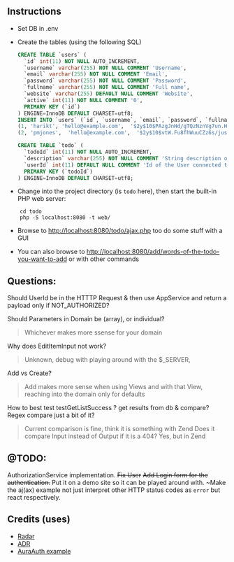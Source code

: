 
## Instructions 

- Set DB in .env

- Create the tables (using the following SQL)

  ```sql
  CREATE TABLE `users` (
    `id` int(11) NOT NULL AUTO_INCREMENT,
    `username` varchar(255) NOT NULL COMMENT 'Username',
    `email` varchar(255) NOT NULL COMMENT 'Email',
    `password` varchar(255) NOT NULL COMMENT 'Password',
    `fullname` varchar(255) NOT NULL COMMENT 'Full name',
    `website` varchar(255) DEFAULT NULL COMMENT 'Website',
    `active` int(11) NOT NULL COMMENT '0',
    PRIMARY KEY (`id`)
  ) ENGINE=InnoDB DEFAULT CHARSET=utf8;
  INSERT INTO `users` (`id`, `username`, `email`, `password`, `fullname`, `website`, `active`) VALUES
  (1, 'harikt', 'hello@example.com',  '$2y$10$PAzgJnHd/gTQzNznVg7un.HGEuGHYtYACCFknGuf.4diSunu3MA7C', 'Hari KT',  'http://harikt.com', 1),
  (2, 'pmjones',  'hello@example.com',  '$2y$10$vtW.Fu8fhWuuCZz6s/jus.ilkzOMjMGwbzdkZNUzIVZLc.PV/6dVG', 'Paul M Jones', 'http://paul-m-jones.com',  1);
  ```
  ```sql
  CREATE TABLE `todo` (
    `todoId` int(11) NOT NULL AUTO_INCREMENT,
    `description` varchar(255) NOT NULL COMMENT 'String description of this Todo',
    `userId` int(11) DEFAULT NULL COMMENT 'Id of the User connected to this Todo',
    PRIMARY KEY (`todoId`)
  ) ENGINE=InnoDB DEFAULT CHARSET=utf8;
  ```

-  Change into the project directory (is `todo` here), then start the built-in PHP web server:
```
    cd todo
    php -S localhost:8080 -t web/
```

- Browse to <http://localhost:8080/todo/ajax.php> too do some stuff with a GUI

- You can also browse to <http://localhost:8080/add/words-of-the-todo-you-want-to-add> or with other commands

## Questions: 
Should UserId be in the HTTTP Request & then use AppService and return a payload only if NOT_AUTHORIZED?

Should Parameters in Domain be (array), or individual?
> Whichever makes more ssense for your domain

Why does EditItemInput not work?
> Unknown, debug with playing around with the $_SERVER, 

Add vs Create?
> Add makes more sense when using Views and with that View, reaching into the domain only for defaults

How to best test testGetListSuccess ? get results from db & compare? Regex compare just a bit of it?
> Current comparison is fine, think it is something with Zend
Does it compare Input instead of Output if it is a 404?
> Yes, but in Zend 

## @TODO: 
AuthorizationService implementation.
~~Fix User~~
~~Add Login form for the authentication.~~
Put it on a demo site so it can be played around with.
~Make the aj(ax) example not just interpret other HTTP status codes as `error` but react respectively.

## Credits (uses)
- [Radar](https://github.com/radarphp/Radar.Adr/)
- [ADR](https://github.com/pmjones/adr)
- [AuraAuth example](https://github.com/harikt/authentication-pdo-example)